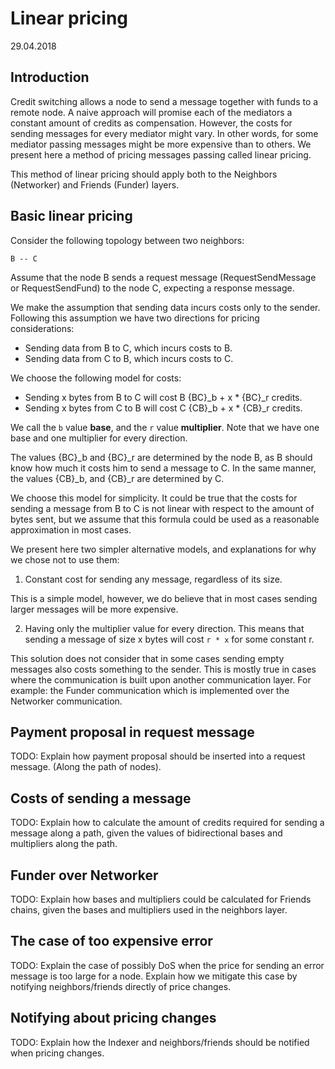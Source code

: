 # Linear pricing
29.04.2018

## Introduction

Credit switching allows a node to send a message together with funds to a
remote node. A naive approach will promise each of the mediators a constant
amount of credits as compensation. However, the costs for sending messages for
every mediator might vary. In other words, for some mediator passing messages
might be more expensive than to others. We present here a method of pricing
messages passing called linear pricing.

This method of linear pricing should apply both to the Neighbors (Networker)
and Friends (Funder) layers.


## Basic linear pricing

Consider the following topology between two neighbors:

```
B -- C
```

Assume that the node B sends a request message (RequestSendMessage or
RequestSendFund) to the node C, expecting a response message.

We make the assumption that sending data incurs costs only to the sender.
Following this assumption we have two directions for pricing considerations:

- Sending data from B to C, which incurs costs to B.
- Sending data from C to B, which incurs costs to C.

We choose the following model for costs: 

- Sending x bytes from B to C will cost B {BC}_b + x * {BC}_r credits.
- Sending x bytes from C to B will cost C {CB}_b + x * {CB}_r credits.

We call the `b` value **base**, and the `r` value **multiplier**. Note that we
have one base and one multiplier for every direction.

The values {BC}_b and {BC}_r are determined by the node B, as B should know how
much it costs him to send a message to C. In the same manner, the values
{CB}_b, and {CB}_r are determined by C.


We choose this model for simplicity. It could be true that the costs for
sending a message from B to C is not linear with respect to the amount of bytes
sent, but we assume that this formula could be used as a reasonable
approximation in most cases.


We present here two simpler alternative models, and explanations for why we
chose not to use them:

1. Constant cost for sending any message, regardless of its size. 

This is a simple model, however, we do believe that in most cases sending
larger messages will be more expensive.

2. Having only the multiplier value for every direction. This means that
   sending a message of size x bytes will cost `r * x` for some constant r. 

This solution does not consider that in some cases sending empty messages also
costs something to the sender. This is mostly true in cases where the
communication is built upon another communication layer. For example: the
Funder communication which is implemented over the Networker communication.


## Payment proposal in request message

TODO: Explain how payment proposal should be inserted into a request message.
(Along the path of nodes).


## Costs of sending a message

TODO: Explain how to calculate the amount of credits required for sending a
message along a path, given the values of bidirectional bases and multipliers
along the path.

## Funder over Networker

TODO: Explain how bases and multipliers could be calculated for Friends chains,
given the bases and multipliers used in the neighbors layer.

## The case of too expensive error

TODO: Explain the case of possibly DoS when the price for sending an error
message is too large for a node. Explain how we mitigate this case by notifying
neighbors/friends directly of price changes.


## Notifying about pricing changes

TODO: Explain how the Indexer and neighbors/friends should be notified when
pricing changes.


